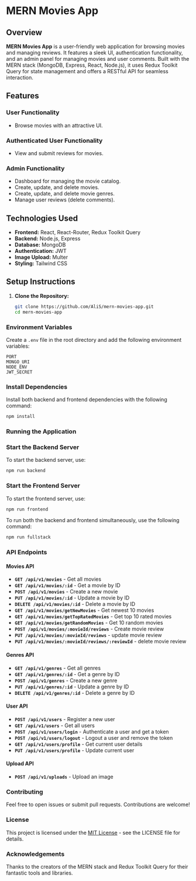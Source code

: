 # MERN Movies App

## Overview

**MERN Movies App** is a user-friendly web application for browsing movies and managing reviews. It features a sleek UI, authentication functionality, and an admin panel for managing movies and user comments. Built with the MERN stack (MongoDB, Express, React, Node.js), it uses Redux Toolkit Query for state management and offers a RESTful API for seamless interaction.

## Features

### User Functionality

- Browse movies with an attractive UI.

### Authenticated User Functionality

- View and submit reviews for movies.

### Admin Functionality

- Dashboard for managing the movie catalog.
- Create, update, and delete movies.
- Create, update, and delete movie genres.
- Manage user reviews (delete comments).

## Technologies Used

- **Frontend:** React, React-Router, Redux Toolkit Query
- **Backend:** Node.js, Express
- **Database:** MongoDB
- **Authentication:** JWT
- **Image Upload:** Multer
- **Styling:** Tailwind CSS

## Setup Instructions

1. **Clone the Repository:**

   ```bash
   git clone https://github.com/AliS/mern-movies-app.git
   cd mern-movies-app
   ```

### Environment Variables

Create a `.env` file in the root directory and add the following environment variables:

```plaintext
PORT
MONGO_URI
NODE_ENV
JWT_SECRET
```

### Install Dependencies

Install both backend and frontend dependencies with the following command:

```bash
npm install
```

### Running the Application

### Start the Backend Server

To start the backend server, use:

```bash
npm run backend
```

### Start the Frontend Server

To start the frontend server, use:

```bash
npm run frontend
```

To run both the backend and frontend simultaneously, use the following command:

```bash
npm run fullstack
```

### API Endpoints

#### Movies API

- **`GET /api/v1/movies`** - Get all movies
- **`GET /api/v1/movies/:id`** - Get a movie by ID
- **`POST /api/v1/movies`** - Create a new movie
- **`PUT /api/v1/movies/:id`** - Update a movie by ID
- **`DELETE /api/v1/movies/:id`** - Delete a movie by ID
- **`GET /api/v1/movies/getNewMovies`** - Get newest 10 movies
- **`GET /api/v1/movies/getTopRatedMovies`** - Get top 10 rated movies
- **`GET /api/v1/movies/getRandomMovies`** - Get 10 random movies
- **`POST /api/v1/movies/:movieId/reviews`** - Create movie review
- **`PUT /api/v1/movies/:movieId/reviews`** - update movie review
- **`PUT /api/v1/movies/:movieId/reviews/:reviewId`** - delete movie review

#### Genres API

- **`GET /api/v1/genres`** - Get all genres
- **`GET /api/v1/genres/:id`** - Get a genre by ID
- **`POST /api/v1/genres`** - Create a new genre
- **`PUT /api/v1/genres/:id`** - Update a genre by ID
- **`DELETE /api/v1/genres/:id`** - Delete a genre by ID

#### User API

- **`POST /api/v1/users`** - Register a new user
- **`GET /api/v1/users`** - Get all users
- **`POST /api/v1/users/login`** - Authenticate a user and get a token
- **`POST /api/v1/users/logout`** - Logout a user and remove the token
- **`GET /api/v1/users/profile`** - Get current user details
- **`PUT /api/v1/users/profile`** - Update current user

#### Upload API

- **`POST /api/v1/uploads`** - Upload an image

### Contributing

Feel free to open issues or submit pull requests. Contributions are welcome!

### License

This project is licensed under the [MIT License](LICENSE) - see the LICENSE file for details.

### Acknowledgements

Thanks to the creators of the MERN stack and Redux Toolkit Query for their fantastic tools and libraries.
